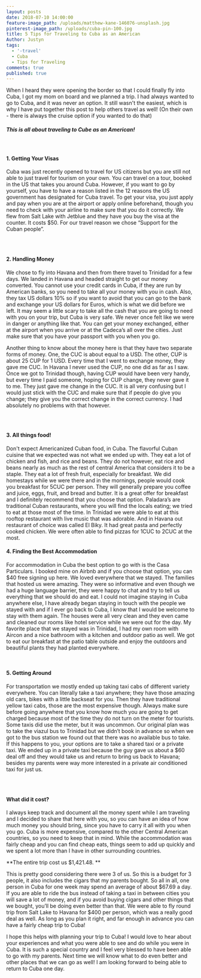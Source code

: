 ```yaml
---
layout: posts
date: 2018-07-10 14:00:00
feature-image_path: /uploads/matthew-kane-146076-unsplash.jpg
pinterest-image_path: /uploads/cuba-pin-100.jpg
title: 5 Tips for Traveling to Cuba as an American
Author: Justyn
tags:
  - '-travel'
  - Cuba
  - Tips for Traveling
comments: true
published: true
---
```


When I heard they were opening the border so that I could finally fly into Cuba, I got my mom on board and we planned a trip. I had always wanted to go to Cuba, and it was never an option. It still wasn't the easiest, which is why I have put together this post to help others travel as well! (On their own - there is always the cruise option if you wanted to do that) 

##### This is all about traveling to Cube as an American! 

 

#### 1. Getting Your Visas

Cuba was just recently opened to travel for US citizens but you are still not able to just travel for tourism on your own. You can travel on a tour, booked in the US that takes you around Cuba. However, if you want to go by yourself, you have to have a reason listed in the 12 reasons the US government has designated for Cuba travel. To get your visa, you just apply and pay when you are at the airport or apply online beforehand, though you need to check with your airline to make sure that you do it correctly. We flew from Salt Lake with Jetblue and they have you buy the visa at the counter. It costs $50. For our travel reason we chose “Support for the Cuban people”.

###  

#### 2. Handling Money

We chose to fly into Havana and then from there travel to Trinidad for a few days. We landed in Havana and headed straight to get our money converted. You cannot use your credit cards in Cuba, if they are run by American banks, so you need to take all your money with you in cash. Also, they tax US dollars 10% so if you want to avoid that you can go to the bank and exchange your US dollars for Euros, which is what we did before we left. It may seem a little scary to take all the cash that you are going to need with you on your trip, but Cuba is very safe. We never once felt like we were in danger or anything like that. You can get your money exchanged, either at the airport when you arrive or at the Cadeca’s all over the cities. Just make sure that you have your passport with you when you go.

Another thing to know about the money here is that they have two separate forms of money. One, the CUC is about equal to a USD. The other, CUP is about 25 CUP for 1 USD. Every time that I went to exchange money, they gave me CUC. In Havana I never used the CUP, no one did as far as I saw. Once we got to Trinidad though, having CUP would have been very handy, but every time I paid someone, hoping for CUP change, they never gave it to me. They just gave me change in the CUC. It is all very confusing but I would just stick with the CUC and make sure that if people do give you change; they give you the correct change in the correct currency. I had absolutely no problems with that however.

###  

#### 3. All things food!

Don't expect Americanized Cuban food, in Cuba. The flavorful Cuban cuisine that we expected was not what we ended up with. They eat a lot of chicken and fish, and rice and beans. They do not however, eat rice and beans nearly as much as the rest of central America that considers it to be a staple. They eat a lot of fresh fruit, especially for breakfast. We did homestays while we were there and in the mornings, people would cook you breakfast for 5CUC per person. They will generally prepare you coffee and juice, eggs, fruit, and bread and butter. It is a great offer for breakfast and I definitely recommend that you choose that option. Paladara’s are traditional Cuban restaurants, where you will find the locals eating; we tried to eat at those most of the time. In Trinidad we were able to eat at this rooftop restaurant with live music that was adorable. And in Havana out restaurant of choice was called El Biky. It had great pasta and perfectly cooked chicken. We were often able to find pizzas for 1CUC to 2CUC at the most.

#### 4. Finding the Best Accommodation

For accommodation in Cuba the best option to go with is the Casa Particulars. I booked mine on Airbnb and if you choose that option, you can $40 free signing up here. We loved everywhere that we stayed. The families that hosted us were amazing. They were so informative and even though we had a huge language barrier, they were happy to chat and try to tell us everything that we should do and eat. I could not imagine staying in Cuba anywhere else, I have already began staying in touch with the people we stayed with and if I ever go back to Cuba, I know that I would be welcome to stay with them again. The houses were all very clean and they even came and cleaned our rooms like hotel service while we were out for the day. My favorite place that we stayed was in Trinidad, I had my own room with Aircon and a nice bathroom with a kitchen and outdoor patio as well. We got to eat our breakfast at the patio table outside and enjoy the outdoors and beautiful plants they had planted everywhere.

 

#### 5. Getting Around 

For transportation we mostly ended up taking taxi cabs of different variety everywhere. You can literally take a taxi anywhere; they have those amazing old cars, bikes with a little backseat for you. Then they have traditional yellow taxi cabs, those are the most expensive though. Always make sure before going anywhere that you know how much you are going to get charged because most of the time they do not turn on the meter for tourists. Some taxis did use the meter, but it was uncommon. Our original plan was to take the viazul bus to Trinidad but we didn’t book in advance so when we got to the bus station we found out that there was no available bus to take. If this happens to you, your options are to take a shared taxi or a private taxi. We ended up in a private taxi because the guy gave us about a $60 deal off and they would take us and return to bring us back to Havana; besides my parents were way more interested in a private air conditioned taxi for just us.

###  

#### What did it cost?

I always keep track and document all the money spent while I am traveling and I decided to share that here with you, so you can have an idea of how much money you should bring, since you have to carry it all with you when you go. Cuba is more expensive, compared to the other Central American countries, so you need to keep that in mind. While the accommodation was fairly cheap and you can find cheap eats, things seem to add up quickly and we spent a lot more than I have in other surrounding countries.

**The entire trip cost us $1,421.48. **

This is pretty good considering there were 3 of us. So this is a budget for 3 people, it also includes the cigars that my parents bought. So all in all, one person in Cuba for one week may spend an average of about $67.69 a day. If you are able to ride the bus instead of taking a taxi in between cities you will save a lot of money, and if you avoid buying cigars and other things that we bought, you’ll be doing even better than that. We were able to fly round trip from Salt Lake to Havana for $400 per person, which was a really good deal as well. As long as you plan it right, and far enough in advance you can have a fairly cheap trip to Cuba!

I hope this helps with planning your trip to Cuba! I would love to hear about your experiences and what you were able to see and do while you were in Cuba. It is such a special country and I feel very blessed to have been able to go with my parents. Next time we will know what to do even better and other places that we can go as well! I am looking forward to being able to return to Cuba one day.